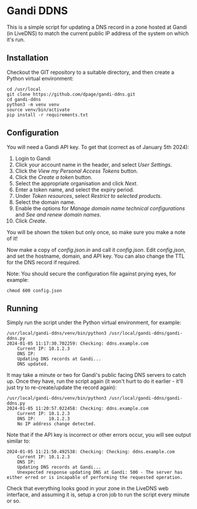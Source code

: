 # Gandi DDNS

This is a simple script for updating a DNS record in a zone hosted at Gandi (in LiveDNS) to match the current public IP 
address of the system on which it's run.

## Installation

Checkout the GIT repository to a suitable directory, and then create a Python virtual environment:

```shell
cd /usr/local
git clone https://github.com/dpage/gandi-ddns.git
cd gandi-ddns
python3 -m venv venv
source venv/bin/activate
pip install -r requirements.txt
```

## Configuration

You will need a Gandi API key. To get that (correct as of January 5th 2024):

1) Login to Gandi
2) Click your account name in the header, and select *User Settings*.
3) Click the *View my Personal Access Tokens* button.
4) Click the *Create a token* button.
5) Select the appropriate organisation and click *Next*.
6) Enter a token name, and select the expiry period.
7) Under *Token resources*, select *Restrict to selected products*.
8) Select the domain name.
9) Enable the options for *Manage domain name technical configurations* and *See and renew domain names*.
10) Click *Create*.

You will be shown the token but only once, so make sure you make a note of it!

Now make a copy of *config.json.in* and call it *config.json*. Edit *config.json*, and set the hostname, domain, and
API key. You can also change the TTL for the DNS record if required.

Note: You should secure the configuration file against prying eyes, for example:
```shell
chmod 600 config.json
```  

## Running

Simply run the script under the Python virtual environment, for example:
```shell
/usr/local/gandi-ddns/venv/bin/python3 /usr/local/gandi-ddns/gandi-ddns.py 
2024-01-05 11:17:30.702259: Checking: ddns.example.com
    Current IP: 10.1.2.3
    DNS IP:     
    Updating DNS records at Gandi...
    DNS updated.
```

It may take a minute or two for Gandi's public facing DNS servers to catch up. Once they have, run the script again (it 
won't hurt to do it earlier - it'll just try to re-create/update the record again):
```shell
/usr/local/gandi-ddns/venv/bin/python3 /usr/local/gandi-ddns/gandi-ddns.py 
2024-01-05 11:20:57.022458: Checking: ddns.example.com
    Current IP: 10.1.2.3
    DNS IP:     10.1.2.3
    No IP address change detected.
```

Note that if the API key is incorrect or other errors occur, you will see output similar to:
```shell
2024-01-05 11:21:50.492538: Checking: Checking: ddns.example.com
    Current IP: 10.1.2.3
    DNS IP:     
    Updating DNS records at Gandi...
    Unexpected response updating DNS at Gandi: 500 - The server has either erred or is incapable of performing the requested operation.
```

Check that everything looks good in your zone in the LiveDNS web interface, and assuming it is, setup a cron job to 
run the script every minute or so.
